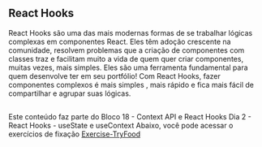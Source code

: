 ## React Hooks
React Hooks são uma das mais modernas formas de se trabalhar lógicas complexas em componentes React. Eles têm adoção crescente na comunidade, resolvem problemas que a criação de componentes com classes traz e facilitam muito a vida de quem quer criar componentes, muitas vezes, mais simples. Eles são uma ferramenta fundamental para quem desenvolve ter em seu portfólio!
Com React Hooks, fazer componentes complexos é mais simples , mais rápido e fica mais fácil de compartilhar e agrupar suas lógicas.
##
Este conteúdo faz parte do Bloco 18 - Context API e React Hooks
Dia 2 - React Hooks - useState e useContext
Abaixo, você pode acessar o exercícios de fixação
[Exercise-TryFood](https://github.com/CristhyaneAraldi/exercise-tryfood)